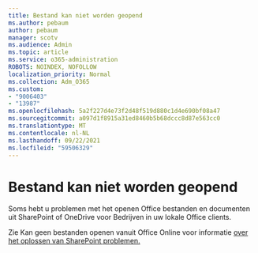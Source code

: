 ```yaml
---
title: Bestand kan niet worden geopend
ms.author: pebaum
author: pebaum
manager: scotv
ms.audience: Admin
ms.topic: article
ms.service: o365-administration
ROBOTS: NOINDEX, NOFOLLOW
localization_priority: Normal
ms.collection: Adm_O365
ms.custom:
- "9006403"
- "13987"
ms.openlocfilehash: 5a2f227d4e73f2d48f519d880c1d4e690bf08a47
ms.sourcegitcommit: a097d1f8915a31ed8460b5b68dccc8d87e563cc0
ms.translationtype: MT
ms.contentlocale: nl-NL
ms.lasthandoff: 09/22/2021
ms.locfileid: "59506329"
---
```

# <a name="cant-open-file"></a>Bestand kan niet worden geopend

Soms hebt u problemen met het openen Office bestanden en documenten uit SharePoint of OneDrive voor Bedrijven in uw lokale Office clients. 

Zie Kan geen bestanden openen vanuit Office Online voor informatie [over het oplossen van SharePoint problemen.](https://docs.microsoft.com/sharepoint/troubleshoot/administration/cant-open-office-files)